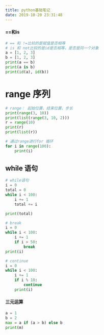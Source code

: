 ```yaml
---
title: python基础笔记
date: 2019-10-20 23:31:48
---
```

#### ==和is
```python
# == 和 !=比较的是赋值是否相等
# is 和 not比较的是id是否相等，是否是同一个对象
a = [1, 2, 3]
b = [1, 2, 3]
print(a == b)
print(a is b)
print(id(a), id(b))

```


# range 序列
```python
# range： 起始位置、结束位置、步长
print(range(3, 10))
print(list(range(3, 10, 2)))
r = range(10)
print(r)
print(list(r))

# 通过range进行for 循环
for i in range(100):
    print(i)

```


## while 语句
```python
# while语句
i = 0
total = 0
while i < 100:
    i += 1
    total += i

print(total)

# break
i = 0
while i < 100:
    i += 1
    if i > 50:
        break
print(i)

# continue
i = 0
while i < 100:
    i += 1
    if i % 10:
        continue
    print(i)

```

#### 三元运算
```python
a = 1
b = 2
max = a if (a > b) else b
print(m)
```
  